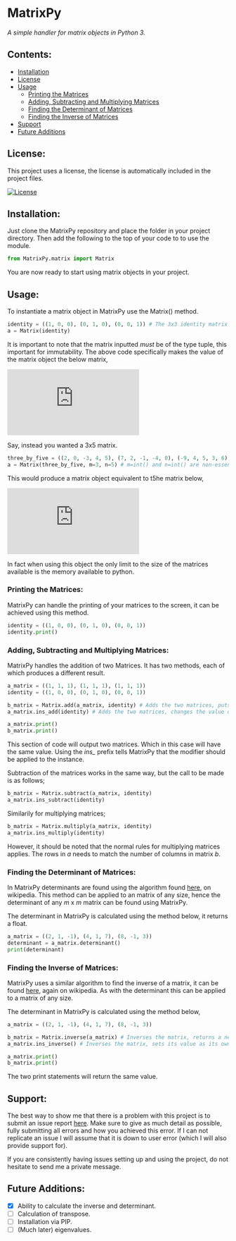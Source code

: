 # MatrixPy
_*A simple handler for matrix objects in Python 3.*_

## Contents:

* [Installation](https://github.com/shaybrynes/MatrixPy#installation)
* [License](https://github.com/shaybrynes/MatrixPy#license)
* [Usage](https://github.com/shaybrynes/MatrixPy#usage)
    * [Printing the Matrices](https://github.com/shaybrynes/MatrixPy#printing-the-matrices)
    * [Adding, Subtracting and Multiplying Matrices](https://github.com/shaybrynes/MatrixPy#adding-subtracting-and-multiplying-matrices)
    * [Finding the Determinant of Matrices](https://github.com/shaybrynes/MatrixPy#finding-the-determinant-of-matrices)
    * [Finding the Inverse of Matrices](https://github.com/shaybrynes/MatrixPy#finding-the-inverse-of-matrices)
* [Support](https://github.com/shaybrynes/MatrixPy#support)
* [Future Additions](https://github.com/shaybrynes/MatrixPy#future-additions)

## License:

This project uses a license, the license is automatically included in the project files.

[![License](https://img.shields.io/badge/License-Apache%202.0-blue.svg)](https://opensource.org/licenses/Apache-2.0)

## Installation:

Just clone the MatrixPy repository and place the folder in your project directory. Then add the following to the top
of your code to to use the module.

```python
from MatrixPy.matrix import Matrix
```

You are now ready to start using matrix objects in your project.

## Usage:

To instantiate a matrix object in MatrixPy use the Matrix() method.
```python
identity = ((1, 0, 0), (0, 1, 0), (0, 0, 1)) # The 3x3 identity matrix
a = Matrix(identity)
```
It is important to note that the matrix inputted *must* be of the type tuple, this important for immutability.
The above code specifically makes the value of the matrix object the below matrix,

![Identity](http://latex.codecogs.com/gif.latex?%5Cbegin%7Bpmatrix%7D%201%20%26%200%20%26%200%20%5C%5C%200%20%26%201%20%26%200%20%5C%5C%200%20%26%200%20%26%201%5C%5C%20%5Cend%7Bpmatrix%7D)

Say, instead you wanted a 3x5 matrix.
```python
three_by_five = ((2, 0, -3, 4, 5), (7, 2, -1, -4, 0), (-9, 4, 5, 3, 6))
a = Matrix(three_by_five, m=3, n=5) # m=int() and n=int() are non-essential parameters 
```
This would produce a matrix object equivalent to t5he matrix below,

![FiveByFive](http://latex.codecogs.com/gif.latex?%5Cbegin%7Bpmatrix%7D%202%20%26%200%20%26%20-3%20%26%204%20%26%205%5C%5C%207%20%26%202%20%26%20-1%20%26%20-4%20%26%200%5C%5C%20-9%20%26%204%20%26%205%20%26%203%20%26%206%5C%5C%20%5Cend%7Bpmatrix%7D)

In fact when using this object the only limit to the size of the matrices available is the memory available to python.

### Printing the Matrices:

MatrixPy can handle the printing of your matrices to the screen, it can be achieved using this method.
```python
identity = ((1, 0, 0), (0, 1, 0), (0, 0, 1))
identity.print()
```

### Adding, Subtracting and Multiplying Matrices:

MatrixPy handles the addition of two Matrices. It has two methods, each of which produces a different result.
```python
a_matrix = ((1, 1, 1), (1, 1, 1), (1, 1, 1))
identity = ((1, 0, 0), (0, 1, 0), (0, 0, 1))

b_matrix = Matrix.add(a_matrix, identity) # Adds the two matrices, puts answer in new Matrix object.
a_matrix.ins_add(identity) # Adds the two matrices, changes the value of a_matrix to the sum.

a_matrix.print()
b_matrix.print()
```
This section of code will output two matrices. Which in this case will have the same value.
Using the _ins\__ prefix tells MatrixPy that the modifier should be applied to the instance.

Subtraction of the matrices works in the same way, but the call to be made is as follows;
```python
b_matrix = Matrix.subtract(a_matrix, identity)
a_matrix.ins_subtract(identity)
```

Similarily for multiplying matrices;
```python
b_matrix = Matrix.multiply(a_matrix, identity)
a_matrix.ins_multiply(identity)
```
However, it should be noted that the normal rules for multiplying matrices applies. 
The rows in _a_ needs to match the number of columns in matrix _b_.

### Finding the Determinant of Matrices:

In MatrixPy determinants are found using the algorithm found [here](https://en.wikipedia.org/wiki/Gaussian_elimination#Computing_determinants),
on wikipedia. This method can be applied to an matrix of any size, hence the determinant of any _m_ x _m_ matrix can be found using MatrixPy.

The determinant in MatrixPy is calculated using the method below, it returns a float.
```python
a_matrix = ((2, 1, -1), (4, 1, 7), (8, -1, 3))
determinant = a_matrix.determinant()
print(determinant)
```

### Finding the Inverse of Matrices:

MatrixPy uses a similar algorithm to find the inverse of a matrix, it can be found [here](https://en.wikipedia.org/wiki/Gaussian_elimination#Finding_the_inverse_of_a_matrix),
again on wikipedia. As with the determinant this can be applied to a matrix of any size.

The determinant in MatrixPy is calculated using the method below,
```python
a_matrix = ((2, 1, -1), (4, 1, 7), (8, -1, 3))

b_matrix = Matrix.inverse(a_matrix) # Inverses the matrix, returns a new Matrix object.
a_matrix.ins_inverse() # Inverses the matrix, sets its value as its own inverse.

a_matrix.print()
b_matrix.print()
```

The two print statements will return the same value.

## Support:

The best way to show me that there is a problem with this project is to submit an issue report [here](https://github.com/shaybrynes/MatrixPy/issues). 
Make sure to give as much detail as possible, fully submitting all errors and how you achieved this error. 
If I can not replicate an issue I will assume that it is down to user error (which I will also provide support for).

If you are consistently having issues setting up and using the project, do not hesitate to send me a private message.

## Future Additions:

- [x] Ability to calculate the inverse and determinant.
- [ ] Calculation of transpose.
- [ ] Installation via PIP.
- [ ] (Much later) eigenvalues. 
